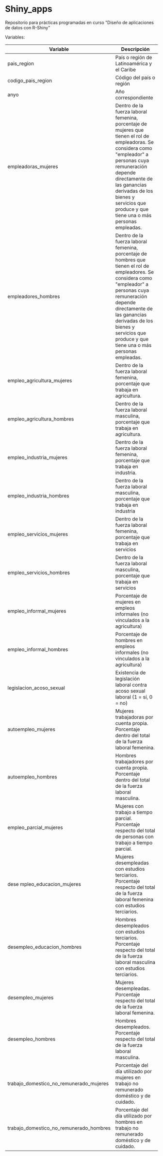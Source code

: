 # Shiny_apps

Repositorio para prácticas programadas en curso "Diseño de aplicaciones de datos con R-Shiny"

Variables:

| Variable                                | Descripción                                                                                                                                                                                                                                                                              |
|----------------------------|--------------------------------------------|
| pais_region                             | País o región de Latinoamérica y el Caribe                                                                                                                                                                                                                                               |
| codigo_pais_region                      | Código del país o región                                                                                                                                                                                                                                                                 |
| anyo                                    | Año correspondiente                                                                                                                                                                                                                                                                      |
| empleadoras_mujeres                     | Dentro de la fuerza laboral femenina, porcentaje de mujeres que tienen el rol de empleadoras. Se considera como "empleador" a personas cuya remuneración depende directamente de las ganancias derivadas de los bienes y servicios que produce y que tiene una o más personas empleadas. |
| empleadores_hombres                     | Dentro de la fuerza laboral femenina, porcentaje de hombres que tienen el rol de empleadores. Se considera como "empleador" a personas cuya remuneración depende directamente de las ganancias derivadas de los bienes y servicios que produce y que tiene una o más personas empleadas. |
| empleo_agricultura_mujeres              | Dentro de la fuerza laboral femenina, porcentaje que trabaja en agricultura.                                                                                                                                                                                                             |
| empleo_agricultura_hombres              | Dentro de la fuerza laboral masculina, porcentaje que trabaja en agricultura.                                                                                                                                                                                                            |
| empleo_industria_mujeres                | Dentro de la fuerza laboral femenina, porcentaje que trabaja en industria.                                                                                                                                                                                                               |
| empleo_industria_hombres                | Dentro de la fuerza laboral masculina, porcentaje que trabaja en industria                                                                                                                                                                                                               |
| empleo_servicios_mujeres                | Dentro de la fuerza laboral femenina, porcentaje que trabaja en servicios                                                                                                                                                                                                                |
| empleo_servicios_hombres                | Dentro de la fuerza laboral masculina, porcentaje que trabaja en servicios                                                                                                                                                                                                               |
| empleo_informal_mujeres                 | Porcentaje de mujeres en empleos informales (no vinculados a la agricultura)                                                                                                                                                                                                             |
| empleo_informal_hombres                 | Porcentaje de hombres en empleos informales (no vinculados a la agricultura)                                                                                                                                                                                                             |
| legislacion_acoso_sexual                | Existencia de legislación laboral contra acoso sexual laboral (1 = sí, 0 = no)                                                                                                                                                                                                           |
| autoempleo_mujeres                      | Mujeres trabajadoras por cuenta propia. Porcentaje dentro del total de la fuerza laboral femenina.                                                                                                                                                                                       |
| autoempleo_hombres                      | Hombres trabajadores por cuenta propia. Porcentaje dentro del total de la fuerza laboral masculina.                                                                                                                                                                                      |
| empleo_parcial_mujeres                  | Mujeres con trabajo a tiempo parcial. Porcentaje respecto del total de personas con trabajo a tiempo parcial.                                                                                                                                                                            |
| dese mpleo_educacion_mujeres            | Mujeres desempleadas con estudios terciarios. Porcentaje respecto del total de la fuerza laboral femenina con estudios terciarios.                                                                                                                                                       |
| desempleo_educacion_hombres             | Hombres desempleados con estudios terciarios. Porcentaje respecto del total de la fuerza laboral masculina con estudios terciarios.                                                                                                                                                      |
| desempleo_mujeres                       | Mujeres desempleadas. Porcentaje respecto del total de la fuerza laboral femenina.                                                                                                                                                                                                       |
| desempleo_hombres                       | Hombres desempleados. Porcentaje respecto del total de la fuerza laboral masculina.                                                                                                                                                                                                      |
| trabajo_domestico_no_remunerado_mujeres | Porcentaje del día utilizado por mujeres en trabajo no remunerado doméstico y de cuidado.                                                                                                                                                                                                |
| trabajo_domestico_no_remunerado_hombres | Porcentaje del día utilizado por hombres en trabajo no remunerado doméstico y de cuidado.                                                                                                                                                                                                |
